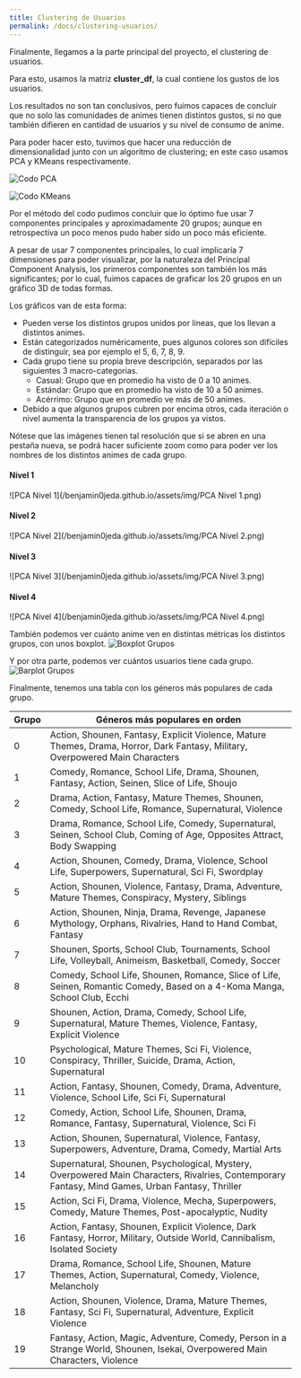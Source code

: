 ```yaml
---
title: Clustering de Usuarios
permalink: /docs/clustering-usuarios/
---
```


Finalmente, llegamos a la parte principal del proyecto, el clustering de usuarios.

Para esto, usamos la matriz **cluster_df**, la cual contiene los gustos de los usuarios.

Los resultados no son tan conclusivos, pero fuimos capaces de concluir que no solo las comunidades de animes tienen distintos gustos, si no que también difieren en cantidad de usuarios y su nivel de consumo de anime.

Para poder hacer esto, tuvimos que hacer una reducción de dimensionalidad junto con un algoritmo de clustering; en este caso usamos PCA y KMeans respectivamente.

![Codo PCA](/benjamin0jeda.github.io/assets/img/codo_pca.png)
















![Codo KMeans](/benjamin0jeda.github.io/assets/img/codo_kmeans.png)

Por el método del codo pudimos concluir que lo óptimo fue usar 7 componentes principales y aproximadamente 20 grupos; aunque en retrospectiva un poco menos pudo haber sido un poco más eficiente.

A pesar de usar 7 componentes principales, lo cual implicaría 7 dimensiones para poder visualizar, por la naturaleza del Principal Component Analysis, los primeros componentes son también los más significantes; por lo cual, fuimos capaces de graficar los 20 grupos en un gráfico 3D de todas formas.

Los gráficos van de esta forma:

- Pueden verse los distintos grupos unidos por líneas, que los llevan a distintos animes.
- Están categorizados numéricamente, pues algunos colores son difíciles de distinguir, sea por ejemplo el 5, 6, 7, 8, 9.
- Cada grupo tiene su propia breve descripción, separados por las siguientes 3 macro-categorias.
  - Casual: Grupo que en promedio ha visto de 0 a 10 animes.
  - Estándar: Grupo que en promedio ha visto de 10 a 50 animes.
  - Acérrimo: Grupo que en promedio ve más de 50 animes.
- Debido a que algunos grupos cubren por encima otros, cada iteración o nivel aumenta la transparencia de los grupos ya vistos.

Nótese que las imágenes tienen tal resolución que si se abren en una pestaña nueva, se podrá hacer suficiente zoom como para poder ver los nombres de los distintos animes de cada grupo.
















#### Nivel 1
![PCA Nivel 1](/benjamin0jeda.github.io/assets/img/PCA Nivel 1.png)


















#### Nivel 2
![PCA Nivel 2](/benjamin0jeda.github.io/assets/img/PCA Nivel 2.png)












#### Nivel 3
![PCA Nivel 3](/benjamin0jeda.github.io/assets/img/PCA Nivel 3.png)












#### Nivel 4
![PCA Nivel 4](/benjamin0jeda.github.io/assets/img/PCA Nivel 4.png)












También podemos ver cuánto anime ven en distintas métricas los distintos grupos, con unos boxplot.
![Boxplot Grupos](/benjamin0jeda.github.io/assets/img/boxplot_grupos.png)














Y por otra parte, podemos ver cuántos usuarios tiene cada grupo.
![Barplot Grupos](/benjamin0jeda.github.io/assets/img/barplot_grupos.png)












Finalmente, tenemos una tabla con los géneros más populares de cada grupo.

| Grupo | Géneros más populares en orden |
|-------|--------------------------------|
| 0     | Action, Shounen, Fantasy, Explicit Violence, Mature Themes, Drama, Horror, Dark Fantasy, Military, Overpowered Main Characters |
| 1     | Comedy, Romance, School Life, Drama, Shounen, Fantasy, Action, Seinen, Slice of Life, Shoujo |
| 2     | Drama, Action, Fantasy, Mature Themes, Shounen, Comedy, School Life, Romance, Supernatural, Violence |
| 3     | Drama, Romance, School Life, Comedy, Supernatural, Seinen, School Club, Coming of Age, Opposites Attract, Body Swapping |
| 4     | Action, Shounen, Comedy, Drama, Violence, School Life, Superpowers, Supernatural, Sci Fi, Swordplay |
| 5     | Action, Shounen, Violence, Fantasy, Drama, Adventure, Mature Themes, Conspiracy, Mystery, Siblings |
| 6     | Action, Shounen, Ninja, Drama, Revenge, Japanese Mythology, Orphans, Rivalries, Hand to Hand Combat, Fantasy |
| 7     | Shounen, Sports, School Club, Tournaments, School Life, Volleyball, Animeism, Basketball, Comedy, Soccer |
| 8     | Comedy, School Life, Shounen, Romance, Slice of Life, Seinen, Romantic Comedy, Based on a 4-Koma Manga, School Club, Ecchi |
| 9     | Shounen, Action, Drama, Comedy, School Life, Supernatural, Mature Themes, Violence, Fantasy, Explicit Violence |
| 10    | Psychological, Mature Themes, Sci Fi, Violence, Conspiracy, Thriller, Suicide, Drama, Action, Supernatural |
| 11    | Action, Fantasy, Shounen, Comedy, Drama, Adventure, Violence, School Life, Sci Fi, Supernatural |
| 12    | Comedy, Action, School Life, Shounen, Drama, Romance, Fantasy, Supernatural, Violence, Sci Fi |
| 13    | Action, Shounen, Supernatural, Violence, Fantasy, Superpowers, Adventure, Drama, Comedy, Martial Arts |
| 14    | Supernatural, Shounen, Psychological, Mystery, Overpowered Main Characters, Rivalries, Contemporary Fantasy, Mind Games, Urban Fantasy, Thriller |
| 15    | Action, Sci Fi, Drama, Violence, Mecha, Superpowers, Comedy, Mature Themes, Post-apocalyptic, Nudity |
| 16    | Action, Fantasy, Shounen, Explicit Violence, Dark Fantasy, Horror, Military, Outside World, Cannibalism, Isolated Society |
| 17    | Drama, Romance, School Life, Shounen, Mature Themes, Action, Supernatural, Comedy, Violence, Melancholy |
| 18    | Action, Shounen, Violence, Drama, Mature Themes, Fantasy, Sci Fi, Supernatural, Adventure, Explicit Violence |
| 19    | Fantasy, Action, Magic, Adventure, Comedy, Person in a Strange World, Shounen, Isekai, Overpowered Main Characters, Violence |
